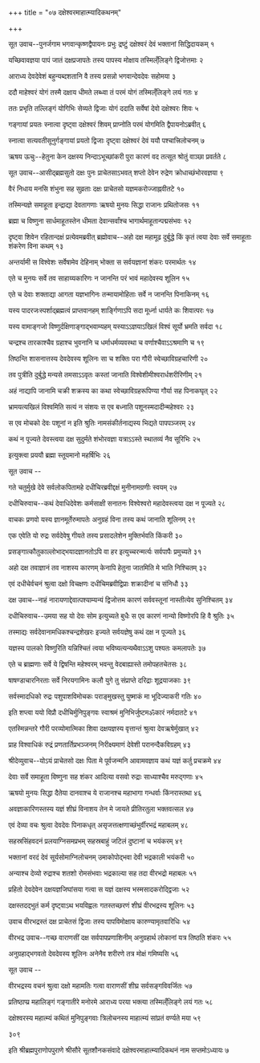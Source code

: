 +++
title = "०७ दक्षेश्वरमाहात्म्यादिकथनम्"

+++



सूत उवाच--पुनर्जगाम भगवान्कृष्णद्वैपायनः प्रभुः
द्रष्टुं दक्षेश्वरं देवं भक्तानां सिद्धिदायकम्  १

यच्छिवावज्ञया पापं जातं दक्षप्रजापतेः
तस्य पापस्य मोक्षाय तस्मिल्ँलिङ्गे द्विजोत्तमाः  २

आराध्य देवदेवेशं बहुन्यब्दशतानि वै
तस्य प्रसन्नो भगवान्देवदेवः सहोमया  ३

ददौ माहेश्वरं योगं तस्मै दक्षाय धीमते
लब्ध्वा तं परमं योगं तस्मिल्ँलिङ्गे लयं गतः  ४

ततः प्रभृति तल्लिङ्गं योगिभिः सेव्यते द्विजाः
योगं ददाति सर्वेषां देवो दक्षेश्वरः शिवः  ५

गङ्गायां प्रयतः स्नात्वा दृष्ट्वा दक्षेश्वरं शिवम्
प्राप्नोति परमं योगमिति द्वैपायनोऽब्रवीत्  ६

स्नात्वा सत्यवतीसूनुर्गङ्गायां प्रयतो द्विजाः
दृष्ट्वा दक्षेश्वरं देवं ययौ पश्चात्त्रिलोचनम्  ७

ऋषय ऊचुः--हेतुना केन दक्षस्य निन्दाऽभूच्छांकरी पुरा
कारणं वद तत्सूत श्रोतुं वाञ्छा प्रवर्तते  ८

सूत उवाच--आसीद्ब्रह्मसुतो दक्षः पुनः प्राचेतसाऽभवत्
शप्तो देवेन रुद्रेण क्रोधाच्छंभोरवज्ञया  ९

वैरं निधाय मनसि शंभुना सह सुव्रताः
दक्षः प्राचेतसो यज्ञमकरोज्जाह्नवीतटे  १०

तस्मिन्यज्ञे समाहूता इन्द्राद्या देवतागणाः
ऋषयो मुनयः सिद्धा राजानः प्रथितोजसः  ११

ब्रह्मा च विष्णुना सार्धमाहूतस्तेन धीमता
देवान्सर्वांश्च भागार्थमाहूतान्पद्मसंभवः  १२

दृष्ट्वा शिवेन रहितान्दक्षं प्रत्येवमब्रवीत्
ब्रह्मोवाच--अहो दक्ष महामूढ दुर्बुद्धे किं कृतं त्वया
देवाः सर्वे समाहूताः शंकरेण विना कथम्  १३

अन्तर्यामी स विश्वेशः सर्वेषामेव देहिनाम्
भोक्ता स सर्वयज्ञानां शंकरः परमार्थतः  १४

एते च मुनयः सर्वे तव साहाय्यकारिणः
न जानन्ति परं भावं महादेवस्य शूलिन  १५

एते च देवाः शक्ताद्या आगता यज्ञभागिनः
तन्मायामोहिताः सर्वे न जानन्ति पिनाकिनम्  १६

यस्य पादरजःस्पर्शाद्ब्रह्मत्वं प्राप्तवानहम्
शार्ङ्गिणाऽपि सदा मूर्ध्ना धार्यते कः शिवात्परः  १७

यस्य वामाङ्गजो विष्णुर्दक्षिणाङ्गाद्भवाम्यहम्
यस्याऽऽज्ञयाऽखिलं विश्वं सूर्यो भ्रमति सर्वदा  १८

चन्द्रश्च तारकाश्चैव ग्रहाश्च भुवनानि च
धर्माधर्मव्यवस्था च वर्णाश्चैवाऽऽश्रमाणि च  १९

तिष्ठन्ति शासनात्तस्य देवदेवस्य शूलिनः
सा च शक्तिः परा गौरी स्वेच्छाविग्रहचारिणी  २०

तव पुत्रीति दुर्बुद्धे मन्यसे तमसाऽऽवृतः
कस्तां जानाति विश्वेशीमीश्वरार्धशरीरिणीम्  २१

अहं नाद्यापि जानामि चक्री शक्रस्य का कथा
स्वेच्छाविग्रहरूपिण्या गौर्या सह पिनाकघृत्  २२

भ्रामयत्यखिलं विश्वमिति सत्यं न संशयः
स एव बध्नाति पशूनस्मदादीन्महेश्वरः  २३

स एव मोचको देवः पशूनां न इति श्रुतिः
नामसंकीर्तनाद्यस्य भिद्यते पापपञ्जरम्  २४

कथं न पूज्यते देवस्त्वया दक्ष सुदुर्मते
शंभोरवज्ञा यत्राऽऽस्ते स्थातव्यं नैव सूरिभिः  २५

इत्युक्त्वा प्रययौ ब्रह्मा स्तूयमानो महर्षिभिः  २६

सूत उवाच -- 

गते चतुर्मुखे देवे सर्वलोकपितामहे
दधीचिरब्रवीद्दक्षं मुनीनामग्रणीः स्वयम्  २७

दधीचिरुवाच--कथं देवाधिदेवेशः कर्मसाक्षी सनातनः
विश्वेश्वरो महादेवस्त्वया दक्ष न पूज्यते  २८

वाचकः प्रणवो यस्य ज्ञानमूर्तेरुमापतेः
अनुग्रहं विना तस्य कथं जानाति शूलिनम्  २९

एक एवेति यो रुद्रः सर्वदेवेषु गीयते
तस्य प्रसादलेशेन मुक्तिर्भवति किंकरी  ३०

प्रसङ्गात्कौतुकाल्लोभाद्भयादज्ञानतोऽपि वा
हर इत्युच्चरन्मर्त्यः सर्वपापैः प्रमुच्यते  ३१

अहो दक्ष तवाज्ञानं तव नाशस्य कारणम्
केनापि हेतुना जातमिति मे भाति निश्चितम्  ३२

एवं दधीचेर्वचनं श्रुत्वा दक्षो विचक्षणः
दधीचिमब्रवीद्विप्राः शक्रादीनां च संनिधौ  ३३

दक्ष उवाच--नाहं नारायणाद्देवात्पश्याम्यन्यं द्विजोत्तम
कारणं सर्ववस्तूनां नास्तीत्येव सुनिश्चितम्  ३४

दधीचिरुवाच--उमया सह यो देवः सोम इत्युच्यते बुधैः
स एव कारणं नान्यो विष्णोरपि हि वै श्रुतिः  ३५

तस्माद्यः सर्वदेवानामधिकश्चन्द्रशेखरः
इज्यते सर्वयज्ञेषु कथं दक्ष न पूज्यते  ३६

यज्ञस्य पालको विष्णुरिति यन्निश्चितं त्वया
भविष्यत्यन्यथैवाऽऽशु पश्यतः कमलापतेः  ३७

एते च ब्राह्मणाः सर्वे ये द्विषन्ति महेश्वरम्
भवन्तु वेदबाह्यास्ते तमोपहतचेतसः  ३८

षाषण्डाचारनिरताः सर्वे निरयगामिनः
कलौ युगे तु संप्राप्ते दरिद्राः शूद्रयाजकाः  ३९

सर्वस्मादधिको रुद्रः पशुपाशविमोचकः
पराङ्मुखस्तु युष्माकं मा भूदिज्याकरी गतिः  ४०

इति शप्त्वा ययो विप्रौ दधीचिर्मुनिपुङ्गवः
स्वाश्रमं मुनिभिर्जुष्टमॐकारं नर्मदातटे  ४१

एतस्मिन्नन्तरे गौरी परव्योमात्मिका शिवा
दक्षयज्ञस्य वृत्तान्तं श्रुत्वा देवऋषेर्मुखात्  ४२

प्राह विश्वाधिकं रुद्रं प्रणतार्तिप्रभञ्जनम्
निरीक्ष्यमाणं देवेशी परानन्दैकविग्रहम्  ४३

श्रीदेव्युवाच--योऽयं प्राचेतसो दक्षः पिता मे पूर्वजन्मनि
आवामवज्ञाय कथं यज्ञं कर्तु प्रचक्रमे  ४४

देवाः सर्वे समाहूता विष्णुना सह शंकर
आदित्या वसवो रुद्राः साध्याश्चैव मरुद्गणाः  ४५

ऋषयो मुनयः सिद्धा दैतेया दानवाश्च ये
राजानश्च महाभागा गन्धर्वाः किंनरास्तथा  ४६

अवज्ञाकारिणस्तस्य यज्ञं शीघ्रं विनाशय
तेन मे जायते प्रीतिरतुला भक्तवत्सल  ४७

एवं देव्या वचः श्रुत्वा देवदेवः पिनाकधृत्
असृजत्तत्क्षणाच्छंभुर्वीरभद्रं महाबलम्  ४८

सहस्रसिंहवदनं प्रलयाग्निसमप्रभम्
सहस्रबाहुं जटिलं दुष्टानां च भयंकरम्  ४९

भक्तानां वरदं देवं सूर्यसोमाग्निलोचनम्
उमाकोपोद्भवा देवी भद्रकाली भयंकरी  ५०

अन्याश्च देव्यो रुद्राश्च शतशो रोमसंभवाः
भद्रकाल्या सह तदा वीरभद्रो महाबलः  ५१

प्रहितो देवदेवेन दक्षयज्ञजिघांसया
गत्वा स यज्ञं दक्षस्य भस्मसादकरोद्द्विजाः  ५२

दक्षस्तदद्भुतं कर्म दृष्ट्वाऽथ भयविह्वलः
गतस्तच्छरणं शीघ्रं वीरभद्रस्य शूलिनः  ५३

उवाच वीरभद्रस्तं दक्ष प्राचेतसं द्विजाः
तस्य पापविमोक्षाय कारुण्यामृतवारिधिः  ५४

वीरभद्र उवाच--गच्छ वाराणसीं दक्ष सर्वपापप्रणाशिनीम्
अनुग्रहार्थ लोकानां यत्र तिष्ठति शंकरः  ५५

अनुग्रहाद्भगवतो देवदेवस्य शूलिनः
अनेनैव शरीरणे तत्र मोक्षं गमिष्यसि  ५६

सूत उवाच -- 

वीरभद्रस्य वचनं श्रुत्वा दक्षो महामतिः
गत्वा वाराणसीं शीघ्र सर्वसङ्गविवर्जितः  ५७

प्रतिष्ठाप्प्र महालिङ्गं गङ्गातीरे मनोरमे
आराध्य परया भक्त्या तस्मिल्ँलिङ्गे लयं गतः  ५८

दक्षेश्वरस्य महात्म्यं कथितं मुनिपुङ्गवाः
त्रिलोचनस्य माहात्म्यं सांप्रतं वर्ण्यते मया  ५९

३०९

इति श्रीब्रह्मपुराणोपपुराणे श्रीसौरे सूतशौनकसंवादे
दक्षेश्वरमाहात्म्यादिकथनं नाम सप्तमोऽध्यायः  ७